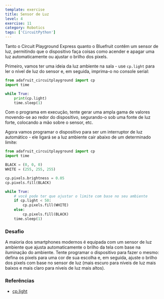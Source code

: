 ```yaml
---
template: exercise
title: Sensor de Luz
level: 4
exercise: 11
category: Robotics
tags: ['CircuitPython']
---
```


Tanto o Circuit Playground Express quanto o Bluefruit contêm um sensor de luz, permitindo que o dispositivo faça coisas como acender e apagar uma luz automaticamente ou ajustar o brilho dos pixels.

Primeiro, vamos ter uma ideia da luz ambiente na sala - use `cp.light` para ler o nível de luz do sensor e, em seguida, imprima-o no console serial:

```python
from adafruit_circuitplayground import cp
import time

while True:
    print(cp.light)
    time.sleep(1)
```

Com o programa em execução, tente gerar uma ampla gama de valores movendo-se ao redor do dispositivo, segurando-o sob uma fonte de luz forte, colocando a mão sobre o sensor, etc.

Agora vamos programar o dispositivo para ser um interruptor de luz automático - ele ligará se a luz ambiente cair abaixo de um determinado limite:

```python
from adafruit_circuitplayground import cp
import time

BLACK = (0, 0, 0)
WHITE = (255, 255, 255)

cp.pixels.brightness = 0.05
cp.pixels.fill(BLACK)

while True:
    # você pode ter que ajustar o limite com base no seu ambiente
    if cp.light < 50:
        cp.pixels.fill(WHITE)
    else:
        cp.pixels.fill(BLACK)
    time.sleep(1)
```

### Desafio

A maioria dos smartphones modernos é equipada com um sensor de luz ambiente que ajusta automaticamente o brilho da tela com base na iluminação do ambiente. Tente programar o dispositivo para fazer o mesmo: defina os pixels para uma cor de sua escolha e, em seguida, ajuste o brilho dos pixels com base no sensor de luz (mais escuro para níveis de luz mais baixos e mais claro para níveis de luz mais altos).

### Referências

- [cp.light](https://docs.circuitpython.org/projects/circuitplayground/en/latest/api.html#adafruit_circuitplayground.circuit_playground_base.CircuitPlaygroundBase.light)
